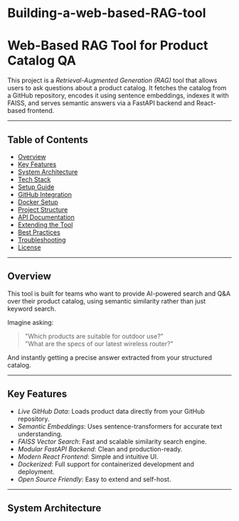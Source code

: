 # Building-a-web-based-RAG-tool
# Web-Based RAG Tool for Product Catalog QA

This project is a *Retrieval-Augmented Generation (RAG)* tool that allows users to ask questions about a product catalog. It fetches the catalog from a GitHub repository, encodes it using sentence embeddings, indexes it with FAISS, and serves semantic answers via a FastAPI backend and React-based frontend.

---

## Table of Contents

- [Overview](#overview)
- [Key Features](#key-features)
- [System Architecture](#system-architecture)
- [Tech Stack](#tech-stack)
- [Setup Guide](#setup-guide)
- [GitHub Integration](#github-integration)
- [Docker Setup](#docker-setup)
- [Project Structure](#project-structure)
- [API Documentation](#api-documentation)
- [Extending the Tool](#extending-the-tool)
- [Best Practices](#best-practices)
- [Troubleshooting](#troubleshooting)
- [License](#license)

---

## Overview

This tool is built for teams who want to provide AI-powered search and Q&A over their product catalog, using semantic similarity rather than just keyword search.

Imagine asking:

> "Which products are suitable for outdoor use?"  
> "What are the specs of our latest wireless router?"

And instantly getting a precise answer extracted from your structured catalog.

---

## Key Features

- *Live GitHub Data*: Loads product data directly from your GitHub repository.
- *Semantic Embeddings*: Uses sentence-transformers for accurate text understanding.
- *FAISS Vector Search*: Fast and scalable similarity search engine.
- *Modular FastAPI Backend*: Clean and production-ready.
- *Modern React Frontend*: Simple and intuitive UI.
- *Dockerized*: Full support for containerized development and deployment.
- *Open Source Friendly*: Easy to extend and self-host.

---

## System Architecture
